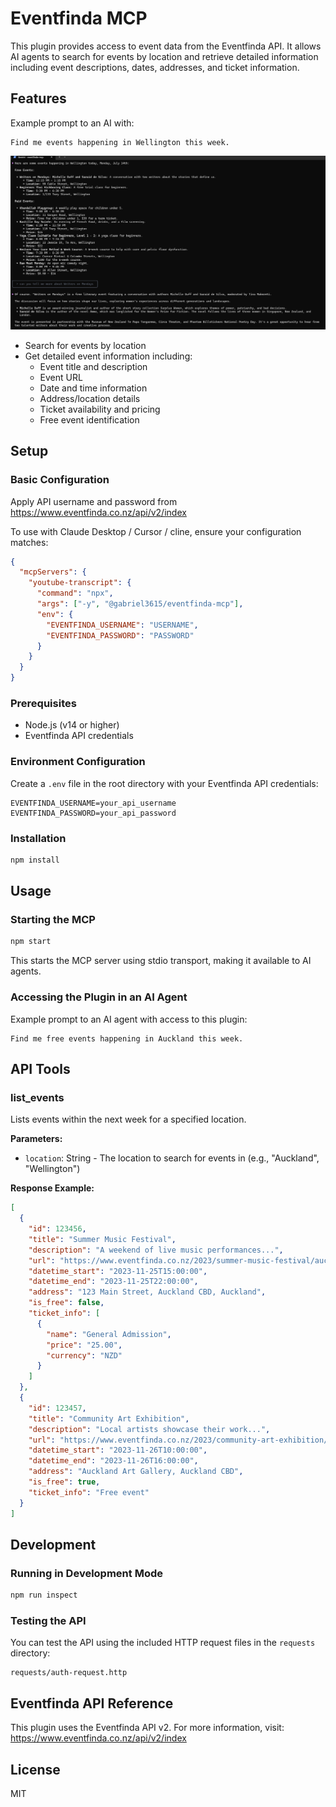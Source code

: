 # Eventfinda MCP

This plugin provides access to event data from the Eventfinda API. It allows AI agents to search for events by location and retrieve detailed information including event descriptions, dates, addresses, and ticket information.

## Features

Example prompt to an AI with:

```
Find me events happening in Wellington this week.
```

![Eventfinda MCP Overview](./images/eventfinda-mcp-overview.png)

- Search for events by location
- Get detailed event information including:
  - Event title and description
  - Event URL
  - Date and time information
  - Address/location details
  - Ticket availability and pricing
  - Free event identification

## Setup

### Basic Configuration

Apply API username and password from https://www.eventfinda.co.nz/api/v2/index

To use with Claude Desktop / Cursor / cline, ensure your configuration matches:

```json
{
  "mcpServers": {
    "youtube-transcript": {
      "command": "npx",
      "args": ["-y", "@gabriel3615/eventfinda-mcp"],
      "env": {
        "EVENTFINDA_USERNAME": "USERNAME",
        "EVENTFINDA_PASSWORD": "PASSWORD"
      }
    }
  }
}
```

### Prerequisites

- Node.js (v14 or higher)
- Eventfinda API credentials

### Environment Configuration

Create a `.env` file in the root directory with your Eventfinda API credentials:

```
EVENTFINDA_USERNAME=your_api_username
EVENTFINDA_PASSWORD=your_api_password
```

### Installation

```bash
npm install
```

## Usage

### Starting the MCP

```bash
npm start
```

This starts the MCP server using stdio transport, making it available to AI agents.

### Accessing the Plugin in an AI Agent

Example prompt to an AI agent with access to this plugin:

```
Find me free events happening in Auckland this week.
```

## API Tools

### list_events

Lists events within the next week for a specified location.

**Parameters:**
- `location`: String - The location to search for events in (e.g., "Auckland", "Wellington")

**Response Example:**

```json
[
  {
    "id": 123456,
    "title": "Summer Music Festival",
    "description": "A weekend of live music performances...",
    "url": "https://www.eventfinda.co.nz/2023/summer-music-festival/auckland",
    "datetime_start": "2023-11-25T15:00:00",
    "datetime_end": "2023-11-25T22:00:00",
    "address": "123 Main Street, Auckland CBD, Auckland",
    "is_free": false,
    "ticket_info": [
      {
        "name": "General Admission",
        "price": "25.00",
        "currency": "NZD"
      }
    ]
  },
  {
    "id": 123457,
    "title": "Community Art Exhibition",
    "description": "Local artists showcase their work...",
    "url": "https://www.eventfinda.co.nz/2023/community-art-exhibition/auckland",
    "datetime_start": "2023-11-26T10:00:00",
    "datetime_end": "2023-11-26T16:00:00",
    "address": "Auckland Art Gallery, Auckland CBD",
    "is_free": true,
    "ticket_info": "Free event"
  }
]
```

## Development

### Running in Development Mode

```bash
npm run inspect
```

### Testing the API

You can test the API using the included HTTP request files in the `requests` directory:

```
requests/auth-request.http
```

## Eventfinda API Reference

This plugin uses the Eventfinda API v2. For more information, visit:
https://www.eventfinda.co.nz/api/v2/index

## License

MIT
